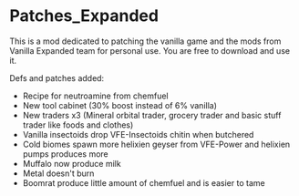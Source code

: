 # Patches_Expanded

This is a mod dedicated to patching the vanilla game and the mods from Vanilla Expanded team for personal use. You are free to download and use it.

Defs and patches added:
- Recipe for neutroamine from chemfuel
- New tool cabinet (30% boost instead of 6% vanilla)
- New traders x3 (Mineral orbital trader, grocery trader and basic stuff trader like foods and clothes)
- Vanilla insectoids drop VFE-Insectoids chitin when butchered
- Cold biomes spawn more helixien geyser from VFE-Power and helixien pumps produces more
- Muffalo now produce milk
- Metal doesn't burn
- Boomrat produce little amount of chemfuel and is easier to tame
